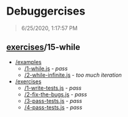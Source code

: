 # Debuggercises 

> 6/25/2020, 1:17:57 PM 

## [exercises](../README.md)/15-while 

- [/examples](./examples/README.md)
  - [/1-while.js](./examples/README.md#1-whilejs) - _pass_ 
  - [/2-while-infinite.js](./examples/README.md#2-while-infinitejs) - _too much iteration_ 
- [/exercises](./exercises/README.md)
  - [/1-write-tests.js](./exercises/README.md#1-write-testsjs) - _pass_ 
  - [/2-fix-the-bugs.js](./exercises/README.md#2-fix-the-bugsjs) - _pass_ 
  - [/3-pass-tests.js](./exercises/README.md#3-pass-testsjs) - _pass_ 
  - [/4-pass-tests.js](./exercises/README.md#4-pass-testsjs) - _pass_ 
